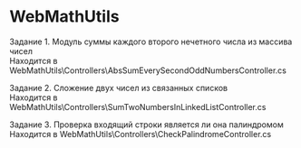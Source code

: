 # WebMathUtils

Задание 1. Модуль суммы каждого второго нечетного числа из массива чисел  
Находится в WebMathUtils\Controllers\AbsSumEverySecondOddNumbersController.cs

Задание 2. Сложение двух чисел из связанных списков  
Находится в WebMathUtils\Controllers\SumTwoNumbersInLinkedListController.cs

Задание 3. Проверка входящий строки является ли она палиндромом  
Находится в WebMathUtils\Controllers\CheckPalindromeController.cs
